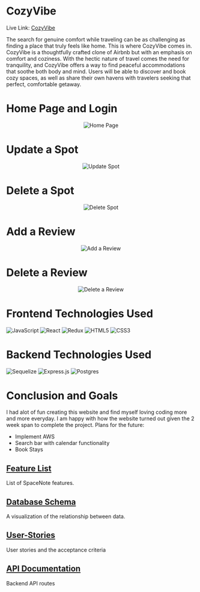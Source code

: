 
# CozyVibe

Live Link: [CozyVibe](https://first-project-deployed.onrender.com/)

The search for genuine comfort while traveling can be as challenging as finding a place that truly feels like home. This is where CozyVibe comes in. CozyVibe is a thoughtfully crafted clone of Airbnb but with an emphasis on comfort and coziness. With the hectic nature of travel comes the need for tranquility, and CozyVibe offers a way to find peaceful accommodations that soothe both body and mind. Users will be able to discover and book cozy spaces, as well as share their own havens with travelers seeking that perfect, comfortable getaway.

# Home Page and Login

<div align="center">
  
![Home Page](https://media4.giphy.com/media/v1.Y2lkPTc5MGI3NjExN2phOG9tdmFnYTU5b3o5aHlkZ3kxZHBvYXA3enA3Mm5oMG4ybzMyeCZlcD12MV9pbnRlcm5hbF9naWZfYnlfaWQmY3Q9Zw/aFoaqsq6ojukwvuGzJ/giphy.gif)
  
</div>

# Update a Spot

<div align="center">
  
![Update Spot](https://media0.giphy.com/media/v1.Y2lkPTc5MGI3NjExcXB2NjJuNjF4OGhuaTZybnZ6d3Jtamttb3ZxNXF4aTR1ZGV6anpucCZlcD12MV9pbnRlcm5hbF9naWZfYnlfaWQmY3Q9Zw/p8Dk27FoTgs9YsWVcY/giphy.gif)
  
</div>

# Delete a Spot

<div align="center">
  
![Delete Spot](https://media1.giphy.com/media/v1.Y2lkPTc5MGI3NjExbTVoeHd6dzJ2NWRxNm9hdm1rNmZuNjRyZnZubnFtZXJ0aWQ3YTUxdCZlcD12MV9pbnRlcm5hbF9naWZfYnlfaWQmY3Q9Zw/grX0s4lAr7cxnsKqrm/giphy.gif)
  
</div>

# Add a Review

<div align="center">
  
![Add a Review](https://media3.giphy.com/media/v1.Y2lkPTc5MGI3NjExN25weWg1MTJtbzQxaXJ0N2VsZmV6bTZ4eHgxdDUyaXl5cXdkdG83YiZlcD12MV9pbnRlcm5hbF9naWZfYnlfaWQmY3Q9Zw/W49mC6zLFJgs1jtG5x/giphy.gif)
  
</div>

# Delete a Review

<div align="center">
  
![Delete a Review](https://media4.giphy.com/media/v1.Y2lkPTc5MGI3NjExb2p1NHkxdnV3NXlydWxmdW54NmVmcGJncDI2d254ZmpkaHR3Zm5iNyZlcD12MV9pbnRlcm5hbF9naWZfYnlfaWQmY3Q9Zw/6taFc1cfgVR0GOrt16/giphy.gif)
  
</div>

# Frontend Technologies Used
![JavaScript](https://img.shields.io/badge/javascript-%23323330.svg?style=for-the-badge&logo=javascript&logoColor=%23F7DF1E)
![React](https://img.shields.io/badge/react-%2320232a.svg?style=for-the-badge&logo=react&logoColor=%2361DAFB)
![Redux](https://img.shields.io/badge/redux-%23593d88.svg?style=for-the-badge&logo=redux&logoColor=white)
![HTML5](https://img.shields.io/badge/html5-%23E34F26.svg?style=for-the-badge&logo=html5&logoColor=white)
![CSS3](https://img.shields.io/badge/css3-%231572B6.svg?style=for-the-badge&logo=css3&logoColor=white)

# Backend Technologies Used
![Sequelize](https://img.shields.io/badge/Sequelize-52B0E7?style=for-the-badge&logo=Sequelize&logoColor=white)
![Express.js](https://img.shields.io/badge/express.js-%23404d59.svg?style=for-the-badge&logo=express&logoColor=%2361DAFB)
![Postgres](https://img.shields.io/badge/postgres-%23316192.svg?style=for-the-badge&logo=postgresql&logoColor=white)

# Conclusion and Goals
I had alot of fun creating this website and find myself loving coding more and more everyday. I am happy with how the website turned out given the 2 week span to complete the project. 
Plans for the future:
* Implement AWS
* Search bar with calendar functionality
* Book Stays

## [Feature List](https://github.com/brandonlaursen/SpaceNote/wiki/Features)
List of SpaceNote features.

## [Database Schema](https://github.com/yokozuna753/CozyVibe/wiki/Database-Schema)
A visualization of the relationship between data.

## [User-Stories](https://github.com/yokozuna753/CozyVibe/wiki/User-Stories)
User stories and the acceptance criteria

## [API Documentation](https://github.com/yokozuna753/CozyVibe/wiki/API-Documentation)
Backend API routes

